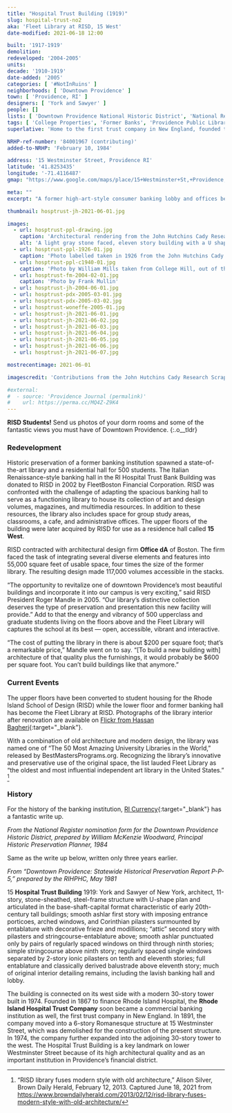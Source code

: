 ```yaml
---
title: "Hospital Trust Building (1919)"
slug: hospital-trust-no2
aka: 'Fleet Library at RISD, 15 West'
date-modified: 2021-06-18 12:00

built: '1917-1919'
demolition:
redeveloped: '2004-2005'
units:
decade: '1910-1919'
date-added: '2005'
categories: [ '#NotInRuins' ]
neighborhoods: [ 'Downtown Providence' ]
town: [ 'Providence, RI' ]
designers: [ 'York and Sawyer' ]
people: []
lists: [ 'Downtown Providence National Historic District', 'National Register of Historic Places' ]
tags: [ 'College Properties', 'Former Banks', 'Providence Public Library Digital Collections', 'RISD', 'The Superlatives' ]
superlative: 'Home to the first trust company in New England, founded to support Rhode Island hospitals'

NRHP-ref-number: '84001967 (contributing)'
added-to-NRHP: 'February 10, 1984'

address: '15 Westminster Street, Providence RI'
latitude: '41.8253435'
longitude: '-71.4116487'
gmap: "https://www.google.com/maps/place/15+Westminster+St,+Providence,+RI+02903/@41.8253435,-71.4116487,17z/data=!3m1!4b1!4m5!3m4!1s0x89e44573c411eb4f:0xf50a69928445e0b5!8m2!3d41.8253435!4d-71.40946"

meta: ""
excerpt: "A former high-art-style consumer banking lobby and offices becomes a 56,000 sf art library and housing for 500 students"

thumbnail: hosptrust-jh-2021-06-01.jpg

images:
  - url: hosptrust-ppl-drawing.jpg
    caption: 'Architectural rendering from the John Hutchins Cady Research Scrapbooks — Providence Public Library'
    alt: 'A light gray stone faced, eleven story building with a U shaped section rising above a two story base with double height first floor. Windows are all simple rectangles and ornamentation is reminescent of Greek architecture.'
  - url: hosptrust-ppl-1926-01.jpg
    caption: 'Photo labelled taken in 1926 from the John Hutchins Cady Research Scrapbooks — Providence Public Library'
  - url: hosptrust-ppl-c1940-01.jpg
    caption: 'Photo by William Mills taken from College Hill, out of the Rhode Island Photographs Collection — Providence Public Library'
  - url: hosptrust-fm-2004-02-01.jpg
    caption: 'Photo by Frank Mullin'
  - url: hosptrust-jh-2004-06-01.jpg
  - url: hosptrust-pdx-2005-03-01.jpg
  - url: hosptrust-pdx-2005-03-02.jpg
  - url: hosptrust-woneffe-2005-01.jpg
  - url: hosptrust-jh-2021-06-01.jpg
  - url: hosptrust-jh-2021-06-02.jpg
  - url: hosptrust-jh-2021-06-03.jpg
  - url: hosptrust-jh-2021-06-04.jpg
  - url: hosptrust-jh-2021-06-05.jpg
  - url: hosptrust-jh-2021-06-06.jpg
  - url: hosptrust-jh-2021-06-07.jpg

mostrecentimage: 2021-06-01

imagescredit: 'Contributions from the John Hutchins Cady Research Scrapbooks collection (<a href="//provlibdigital.org/islandora/object/islandora%3A5485" target="_blank">drawing,</a> <a href="//provlibdigital.org/islandora/object/islandora%3A5781" target="_blank">photo</a>), Rhode Island Photographs Collection (<a href="//provlibdigital.org/islandora/object/islandora%3A15182" target="_blank">photo</a>), Providence Public Library; Frank Mullin; PDXStreecar, and Woneffe'

#external:
#  - source: 'Providence Journal (permalink)'
#    url: https://perma.cc/MQ4Z-Z9K4
---
```


**<span class="abbr">RISD</span> Students!** Send us photos of your dorm rooms and some of the fantastic views you must have of Downtown Providence.
{:.o__tldr}

### Redevelopment

Historic preservation of a former banking institution spawned a state-of-the-art library and a residential hall for 500 students. The Italian Renaissance-style banking hall in the RI Hospital Trust Bank Building was donated to <span class="abbr">RISD</span> in 2002 by FleetBoston Financial Corporation. <span class="abbr">RISD</span> was confronted with the challenge of adapting the spacious banking hall to serve as a functioning library to house its collection of art and design volumes, magazines, and multimedia resources. In addition to these resources, the library also includes space for group study areas, classrooms, a cafe, and administrative offices. The upper floors of the building were later acquired by <span class="abbr">RISD</span> for use as a residence hall called **15 West**.

<span class="abbr">RISD</span> contracted with architectural design firm **Office dA** of Boston. The firm faced the task of integrating several diverse elements and features into 55,000 square feet of usable space, four times the size of the former library. The resulting design made 117,000 volumes accessible in the stacks.

“The opportunity to revitalize one of downtown Providence’s most beautiful buildings and incorporate it into our campus is very exciting,” said <span class="abbr">RISD</span> President Roger Mandle in 2005. “Our library’s distinctive collection deserves the type of preservation and presentation this new facility will provide.” Add to that the energy and vibrancy of 500 upperclass and graduate students living on the floors above and the Fleet Library will captures the school at its best — open, accessible, vibrant and interactive.

“The cost of putting the library in there is about $200 per square foot; that’s a remarkable price,” Mandle went on to say. “[To build a new building with] architecture of that quality plus the furnishings, it would probably be $600 per square foot. You can’t build buildings like that anymore.”


### Current Events

The upper floors have been converted to student housing for the Rhode Island School of Design (<span class="abbr">RISD</span>) while the lower floor and former banking hall has become the Fleet Library at <span class="abbr">RISD</span>. Photographs of the library interior after renovation are available on [Flickr from Hassan Bagheri](https://www.flickr.com/photos/h_ssan/albums/72157635449438114){:target="_blank"}.

With a combination of old architecture and modern design, the library was named one of “The 50 Most Amazing University Libraries in the World,” released by BestMastersPrograms.org. Recognizing the library’s innovative and preservative use of the original space, the list lauded Fleet Library as “the oldest and most influential independent art library in the United States.” [^1]

[^1]: “RISD library fuses modern style with old architecture,” Alison Silver, Brown Daily Herald, February 12, 2013. Captured June 18, 2021 from https://www.browndailyherald.com/2013/02/12/risd-library-fuses-modern-style-with-old-architecture/


### History

For the history of the banking institution, [RI Currency](//www.ricurrency.com/bank-name/rhode-island-hospital-trust/){:target="_blank"} has a fantastic write up.


_From the National Register nomination form for the Downtown Providence Historic District, prepared by William McKenzie Woodward, Principal Historic Preservation Planner, 1984_

Same as the write up below, written only three years earlier.


_From “Downtown Providence: Statewide Historical Preservation Report P-P-5,” prepared by the RIHPHC, May 1981_

15 **Hospital Trust Building** 1919: York and Sawyer of New York, architect, 11-story, stone-sheathed, steel-frame structure with U-shape plan and articulated in the base-shaft-capital format characteristic of early 20th-century tall buildings; smooth ashlar first story with imposing entrance porticoes, arched windows, and Corinthian pilasters surmounted by entablature with decorative frieze and modillions; “attic” second story with pilasters and stringcourse-entablature above; smooth ashlar punctuated only by pairs of regularly spaced windows on third through ninth stories; simple stringcourse above ninth story; regularly spaced single windows separated by 2-story ionic pilasters on tenth and eleventh stories; full entablature and classically derived balustrade above eleventh story; much of original interior detailing remains, including the lavish banking hall and lobby.

The building is connected on its west side with a modern 30-story tower built in 1974. Founded in 1867 to finance Rhode Island Hospital, the **Rhode Island Hospital Trust Company** soon became a commercial banking institution as well, the first trust company in New England. In 1891, the company moved into a 6-story Romanesque structure at 15 Westminster Street, which was demolished for the construction of the present structure. In 1974, the company further expanded into the adjoining 30-story tower to the west. The Hospital Trust Building is a key landmark on lower Westminster Street because of its high architectural quality and as an important institution in Providence’s financial district.
